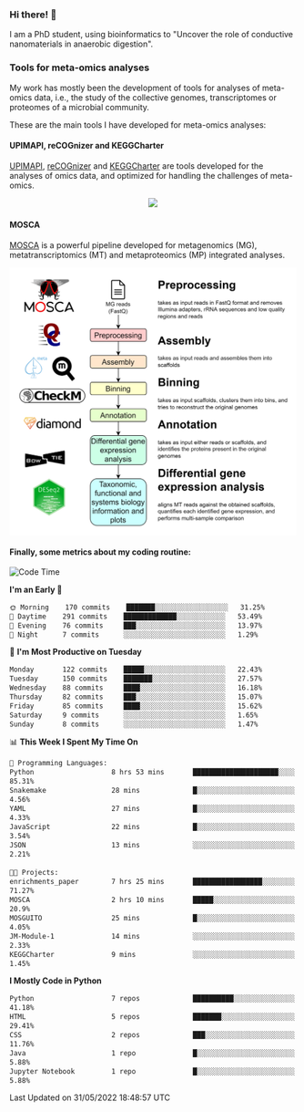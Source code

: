 ### Hi there! 👋

I am a PhD student, using bioinformatics to "Uncover the role of conductive nanomaterials in anaerobic digestion".

### Tools for meta-omics analyses

My work has mostly been the development of tools for analyses of meta-omics data, i.e., the study of the collective genomes, transcriptomes or proteomes of a microbial community.

These are the main tools I have developed for meta-omics analyses:

#### UPIMAPI, reCOGnizer and KEGGCharter

[UPIMAPI](https://github.com/iquasere/UPIMAPI), [reCOGnizer](https://github.com/iquasere/reCOGnizer) and [KEGGCharter](https://github.com/iquasere/KEGGCharter) are tools developed for the analyses of omics data, and optimized for handling the challenges of meta-omics.

<p align="center">
    <img src="assets/annotation_paper.png">
</p>

#### MOSCA

[MOSCA](https://github.com/iquasere/MOSCA) is a powerful pipeline developed for metagenomics (MG), metatranscriptomics (MT) and metaproteomics (MP) integrated analyses.

<p align="center">
    <img src="assets/mosca_workflow.png" align="center" width="700">
</p>


#### Finally, some metrics about my coding routine:

<!--START_SECTION:waka-->
![Code Time](http://img.shields.io/badge/Code%20Time-0%20secs-blue)

**I'm an Early 🐤** 

```text
🌞 Morning    170 commits    ███████░░░░░░░░░░░░░░░░░░   31.25% 
🌆 Daytime    291 commits    █████████████░░░░░░░░░░░░   53.49% 
🌃 Evening    76 commits     ███░░░░░░░░░░░░░░░░░░░░░░   13.97% 
🌙 Night      7 commits      ░░░░░░░░░░░░░░░░░░░░░░░░░   1.29%

```
📅 **I'm Most Productive on Tuesday** 

```text
Monday       122 commits    █████░░░░░░░░░░░░░░░░░░░░   22.43% 
Tuesday      150 commits    ███████░░░░░░░░░░░░░░░░░░   27.57% 
Wednesday    88 commits     ████░░░░░░░░░░░░░░░░░░░░░   16.18% 
Thursday     82 commits     ███░░░░░░░░░░░░░░░░░░░░░░   15.07% 
Friday       85 commits     ████░░░░░░░░░░░░░░░░░░░░░   15.62% 
Saturday     9 commits      ░░░░░░░░░░░░░░░░░░░░░░░░░   1.65% 
Sunday       8 commits      ░░░░░░░░░░░░░░░░░░░░░░░░░   1.47%

```


📊 **This Week I Spent My Time On** 

```text
💬 Programming Languages: 
Python                   8 hrs 53 mins       █████████████████████░░░░   85.31% 
Snakemake                28 mins             █░░░░░░░░░░░░░░░░░░░░░░░░   4.56% 
YAML                     27 mins             █░░░░░░░░░░░░░░░░░░░░░░░░   4.33% 
JavaScript               22 mins             █░░░░░░░░░░░░░░░░░░░░░░░░   3.54% 
JSON                     13 mins             ░░░░░░░░░░░░░░░░░░░░░░░░░   2.21%

🐱‍💻 Projects: 
enrichments_paper        7 hrs 25 mins       █████████████████░░░░░░░░   71.27% 
MOSCA                    2 hrs 10 mins       █████░░░░░░░░░░░░░░░░░░░░   20.9% 
MOSGUITO                 25 mins             █░░░░░░░░░░░░░░░░░░░░░░░░   4.05% 
JM-Module-1              14 mins             ░░░░░░░░░░░░░░░░░░░░░░░░░   2.33% 
KEGGCharter              9 mins              ░░░░░░░░░░░░░░░░░░░░░░░░░   1.45%

```

**I Mostly Code in Python** 

```text
Python                   7 repos             ██████████░░░░░░░░░░░░░░░   41.18% 
HTML                     5 repos             ███████░░░░░░░░░░░░░░░░░░   29.41% 
CSS                      2 repos             ███░░░░░░░░░░░░░░░░░░░░░░   11.76% 
Java                     1 repo              █░░░░░░░░░░░░░░░░░░░░░░░░   5.88% 
Jupyter Notebook         1 repo              █░░░░░░░░░░░░░░░░░░░░░░░░   5.88%

```



 Last Updated on 31/05/2022 18:48:57 UTC
<!--END_SECTION:waka-->
